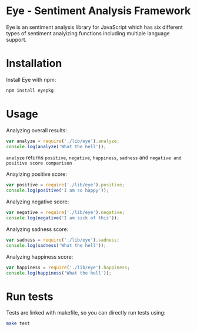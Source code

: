 # Eye - Sentiment Analysis Framework

Eye is an sentiment analysis library for JavaScript which has six different types of  sentiment analyizing functions including multiple language support. 

# Installation

Install Eye with npm:

```bash
npm install eyepkg
```

# Usage

Analyzing overall results:

```javascript
var analyze = require('./lib/eye').analyze;
console.log(analyze('What the hell'));
```

`analyze` returns `positive`, `negative`, `happiness`, `sadness` and `negative and positive score comparison`

Anaylzing positive score:

```javascript
var positive = require('./lib/eye').positive;
console.log(positive('I am so happy'));
```

Analyzing negative score:

```javascript
var negative = require('./lib/eye').negative;
console.log(negative('I am sick of this'));
```

Analyzing sadness score:

```javascript
var sadness = require('./lib/eye').sadness;
console.log(sadness('What the hell'));
```

Analyzing happiness score:

```javascript
var happiness = require('./lib/eye').happiness;
console.log(happiness('What the hell'));
```

# Run tests

Tests are linked with makefile, so you can directly run tests using:

```bash
make test
```
